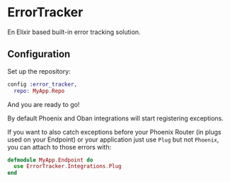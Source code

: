 # ErrorTracker

En Elixir based built-in error tracking solution.

## Configuration

Set up the repository:

```elixir
config :error_tracker,
  repo: MyApp.Repo
```

And you are ready to go!

By default Phoenix and Oban integrations will start registering exceptions.

If you want to also catch exceptions before your Phoenix Router (in plugs used
on your Endpoint) or your application just use `Plug` but not `Phoenix`, you can
attach to those errors with:

```elixir
defmodule MyApp.Endpoint do
  use ErrorTracker.Integrations.Plug
end
```
